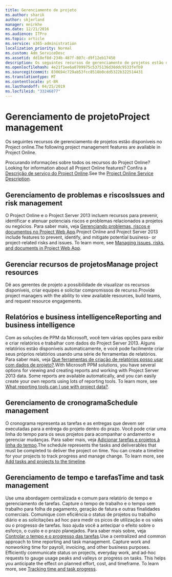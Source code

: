 ```yaml
---
title: Gerenciamento de projeto
ms.author: sharik
author: skjerland
manager: mnirkhe
ms.date: 12/21/2016
ms.audience: ITPro
ms.topic: article
ms.service: o365-administration
localization_priority: Normal
ms.custom: Adm_ServiceDesc
ms.assetid: dd18ef8d-234b-487f-807c-d9f12eb17458
description: Os seguintes recursos de gerenciamento de projetos estão disponíveis no Project online.
ms.openlocfilehash: 4e21f1ee6a0709975c5375136d38ddc9533fefb9
ms.sourcegitcommit: 830694c729ab53fcc8518b0cdd5322b322514431
ms.translationtype: MT
ms.contentlocale: pt-BR
ms.lasthandoff: 04/25/2019
ms.locfileid: "33246877"
---
```

# <a name="project-management"></a><span data-ttu-id="06a9c-103">Gerenciamento de projeto</span><span class="sxs-lookup"><span data-stu-id="06a9c-103">Project management</span></span>

<span data-ttu-id="06a9c-104">Os seguintes recursos de gerenciamento de projetos estão disponíveis no Project online.</span><span class="sxs-lookup"><span data-stu-id="06a9c-104">The following project management features are available in Project Online.</span></span>
  
<span data-ttu-id="06a9c-105">Procurando informações sobre todos os recursos do Project Online?</span><span class="sxs-lookup"><span data-stu-id="06a9c-105">Looking for information about all Project Online features?</span></span> <span data-ttu-id="06a9c-106">Confira a [Descrição de serviço do Project Online](project-online-service-description.md).</span><span class="sxs-lookup"><span data-stu-id="06a9c-106">See the [Project Online Service Description](project-online-service-description.md).</span></span>
  
## <a name="issues-and-risk-management"></a><span data-ttu-id="06a9c-107">Gerenciamento de problemas e riscos</span><span class="sxs-lookup"><span data-stu-id="06a9c-107">Issues and risk management</span></span>
<span data-ttu-id="06a9c-108"><a name="bkmk_IssuesRiskManagement"> </a></span><span class="sxs-lookup"><span data-stu-id="06a9c-108"></span></span>

<span data-ttu-id="06a9c-p102">O Project Online e o Project Server 2013 incluem recursos para prevenir, identificar e atenuar potenciais riscos e problemas relacionados a projetos ou negócios. Para saber mais, veja [Gerenciando problemas, riscos e documentos no Project Web App](https://go.microsoft.com/fwlink/?LinkId=402634).</span><span class="sxs-lookup"><span data-stu-id="06a9c-p102">Project Online and Project Server 2013 include features to prevent, identify, and mitigate potential business- or project-related risks and issues. To learn more, see [Managing issues, risks, and documents in Project Web App](https://go.microsoft.com/fwlink/?LinkId=402634).</span></span>
  
## <a name="manage-project-resources"></a><span data-ttu-id="06a9c-111">Gerenciar recursos de projetos</span><span class="sxs-lookup"><span data-stu-id="06a9c-111">Manage project resources</span></span>
<span data-ttu-id="06a9c-112"><a name="bkmk_ManageProjectResources"> </a></span><span class="sxs-lookup"><span data-stu-id="06a9c-112"></span></span>

<span data-ttu-id="06a9c-113">Dê aos gerentes de projeto a possibilidade de visualizar os recursos disponíveis, criar equipes e solicitar compromissos de recurso.</span><span class="sxs-lookup"><span data-stu-id="06a9c-113">Provide project managers with the ability to view available resources, build teams, and request resource engagements.</span></span>
  
## <a name="reporting-and-business-intelligence"></a><span data-ttu-id="06a9c-114">Relatórios e business intelligence</span><span class="sxs-lookup"><span data-stu-id="06a9c-114">Reporting and business intelligence</span></span>
<span data-ttu-id="06a9c-115"><a name="bkmk_ReportingBusinessIntelligence"> </a></span><span class="sxs-lookup"><span data-stu-id="06a9c-115"></span></span>

<span data-ttu-id="06a9c-p103">Com as soluções de PPM da Microsoft, você tem várias opções para exibir e criar relatórios e trabalhar com dados do Project Server 2013. Alguns relatórios estão disponíveis automaticamente, e você pode facilmente criar seus próprios relatórios usando uma série de ferramentas de relatórios. Para saber mais, veja [Que ferramentas de criação de relatórios posso usar com dados de projeto?](https://go.microsoft.com/fwlink/?LinkId=402642).</span><span class="sxs-lookup"><span data-stu-id="06a9c-p103">With Microsoft PPM solutions, you have several options for viewing and creating reports and working with Project Server 2013 data. Some reports are available automatically, and you can easily create your own reports using lots of reporting tools. To learn more, see [What reporting tools can I use with project data?](https://go.microsoft.com/fwlink/?LinkId=402642).</span></span>
  
## <a name="schedule-management"></a><span data-ttu-id="06a9c-119">Gerenciamento de cronograma</span><span class="sxs-lookup"><span data-stu-id="06a9c-119">Schedule management</span></span>
<span data-ttu-id="06a9c-120"><a name="bkmk_ScheduleManagement"> </a></span><span class="sxs-lookup"><span data-stu-id="06a9c-120"></span></span>

<span data-ttu-id="06a9c-p104">O cronograma representa as tarefas e as entregas que devem ser executadas para a entrega do projeto dentro do prazo. Você pode criar uma linha do tempo para os seus projetos para acompanhar o andamento e gerenciar mudanças. Para saber mais, veja [Adicionar tarefas e projetos à linha do tempo](https://go.microsoft.com/fwlink/?LinkID=402655).</span><span class="sxs-lookup"><span data-stu-id="06a9c-p104">The schedule represents the tasks and deliverables that must be completed to deliver the project on time. You can create a timeline for your projects to track progress and manage change. To learn more, see [Add tasks and projects to the timeline](https://go.microsoft.com/fwlink/?LinkID=402655).</span></span>
  
## <a name="time-and-task-management"></a><span data-ttu-id="06a9c-124">Gerenciamento de tempo e tarefas</span><span class="sxs-lookup"><span data-stu-id="06a9c-124">Time and task management</span></span>
<span data-ttu-id="06a9c-125"><a name="bkmk_TimeTaskManagement"> </a></span><span class="sxs-lookup"><span data-stu-id="06a9c-125"></span></span>

<span data-ttu-id="06a9c-p105">Use uma abordagem centralizada e comum para relatório de tempo e gerenciamento de tarefas. Capture o tempo de trabalho e o tempo sem trabalho para folha de pagamento, geração de fatura e outras finalidades comerciais. Comunique com eficiência o status de projetos ou trabalho diário e as solicitações ad hoc para medir os picos de utilização e os vales ou o progresso de tarefas. Isso ajuda você a antecipar o efeito sobre o esforço, o custo e o prazo planejados. Para saber mais sobre, veja [Controlar o tempo e o progresso das tarefas](https://go.microsoft.com/fwlink/p/?LinkId=271321).</span><span class="sxs-lookup"><span data-stu-id="06a9c-p105">Use a centralized and common approach to time reporting and task management. Capture work and nonworking time for payroll, invoicing, and other business purposes. Efficiently communicate status on projects, everyday work, and ad-hoc requests to gauge usage peaks and valleys or progress on tasks. This helps you anticipate the effect on planned effort, cost, and timeframe. To learn more, see [Tracking time and task progress](https://go.microsoft.com/fwlink/p/?LinkId=271321).</span></span>
  


